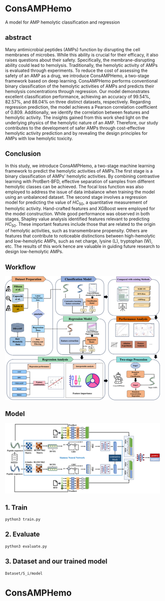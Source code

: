 # ConsAMPHemo

A model for AMP hemolytic classification and regression



## abstract

Many antimicrobial peptides (AMPs) function by disrupting the cell membranes of microbes. While this ability is crucial for their efficacy, it also raises questions about their safety. Specifically, the membrane-disrupting ability could lead to hemolysis. Traditionally, the hemolytic activity of AMPs is evaluated through experiments. To reduce the cost of assessing the safety of an AMP as a drug, we introduce ConsAMPHemo, a two-stage framework based on deep learning. ConsAMPHemo performs conventional binary classification of the hemolytic activities of AMPs and predicts their hemolysis concentrations through regression. Our model demonstrates excellent classification performance, achieving an accuracy of 99.54%, 82.57%, and 88.04% on three distinct datasets, respectively. Regarding regression prediction, the model achieves a Pearson correlation coefficient of 0.809. Additionally, we identify the correlation between features and hemolytic activity. The insights gained from this work shed light on the underlying physics of the hemolytic nature of an AMP. Therefore, our study contributes to the development of safer AMPs through cost-effective hemolytic activity prediction and by revealing the design principles for AMPs with low hemolytic toxicity.



## Conclusion

In this study, we introduce ConsAMPHemo, a two-stage machine learning framework to predict 
the hemolytic activities of AMPs.The first stage is a binary classification of AMPs' hemolytic activities. By combining contrastive learning with ProtBert-BFD, effective separation of samples from different hemolytic classes can be achieved. The focal loss function was also employed to address the issue of data imbalance when training the model using an unbalanced dataset. The second stage involves a regression model for predicting the value of $HC_{50}$, a quantitative measurement of hemolytic activity. Hand-crafted features and XGBoost were employed for the model construction. While good performance was observed in both stages, Shapley value analysis identified features relevant to predicting $HC_{50}$. These important features include those that are related to the origin of hemolytic activities, such as transmembrane propensity. Others are features that contribute to noticeable distinctions between high-hemolytic and low-hemolytic AMPs, such as net charge, lysine (L), tryptophan (W), etc. The results of this work hence are valuable in guiding future research to design low-hemolytic AMPs.



## Workflow



![workflow](IMG/workflow.png)



## Model

![ConsAMPHemo](IMG/ConsAMPHemo.png)



## 1. Train

```
python3 train.py
```



## 2. Evaluate

```
python3 evaluate.py
```



## 3. Dataset and our trained model

```
Dataset/S_i/model
```

# ConsAMPHemo
